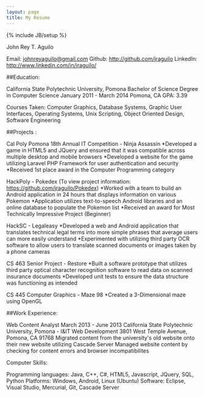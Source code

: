 ```yaml
---
layout: page
title: My Resume
---
```


{% include JB/setup %}

John Rey T. Aguilo

Email: johnreyaguilo@gmail.com
Github: http://github.com/jraguilo
LinkedIn: http://www.linkedin.com/in/jraguilo/

##Education:

California State Polytechnic University, Pomona
Bachelor of Science Degree in Computer Science
January 2011 - March 2014
Pomona, CA 
GPA: 3.39

Courses Taken: Computer Graphics, Database Systems, Graphic User Interfaces, Operating Systems, Unix Scripting, Object Oriented Design, Software Engineering


##Projects :

Cal Poly Pomona 18th Annual IT Competition - Ninja Assassin
  *Developed a game in HTML5 and JQuery and ensured that it was compatible across multiple desktop and mobile browsers
  *Developed a website for the game utilizing Laravel PHP Framework for user authentication and security
  *Received 1st place award in the Computer Programming category

HackPoly - Pokedex (To view project information: https://github.com/jraguilo/Pokedex)
  *Worked with a team to build an Android application in 24 hours that displays information on various Pokemon
  *Application utilizes text-to-speech Android libraries and an online database to populate the Pokemon list
  *Received an award for Most Technically Impressive Project (Beginner)

HackSC - Legaleasy
  *Developed a web and Android application that translates technical legal terms into more simple phrases that average users can more easily understand
  *Experimented with utilizing third party OCR software to allow users to translate scanned documents or images taken by a phone cameras

CS 463 Senior Project - Restore
  *Built a software prototype that utilizes third party optical character recognition software to read data on scanned insurance documents 
  *Developed unit tests to ensure the data structure was functioning as intended

CS 445 Computer Graphics - Maze 98
  *Created a 3-Dimensional maze using OpenGL


##Work Experience:

Web Content Analyst
March 2013 - June 2013
California State Polytechnic University, Pomona - I&IT Web Development
3801 West Temple Avenue, Pomona, CA 91768
Migrated content from the university's old website onto their new website utilizing Cascade Server
Managed website content by checking for content errors and browser incompatibilites


Computer Skills:

Programming languages: Java, C++, C#,  HTML5, Javascript, JQuery, SQL, Python
Platforms: Windows, Android, Linux (Ubuntu)
Software: Eclipse, Visual Studio, Mercurial, Git, Cascade Server